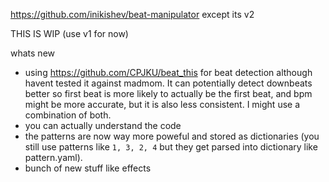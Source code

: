 https://github.com/inikishev/beat-manipulator except its v2

THIS IS WIP (use v1 for now)

whats new
 - using https://github.com/CPJKU/beat_this for beat detection although havent tested it against madmom. It can potentially detect downbeats better so first beat is more likely to actually be the first beat, and bpm might be more accurate, but it is also less consistent. I might use a combination of both.
 - you can actually understand the code
 - the patterns are now way more poweful and stored as dictionaries (you still use patterns like `1, 3, 2, 4` but they get parsed into dictionary like pattern.yaml).
 - bunch of new stuff like effects
